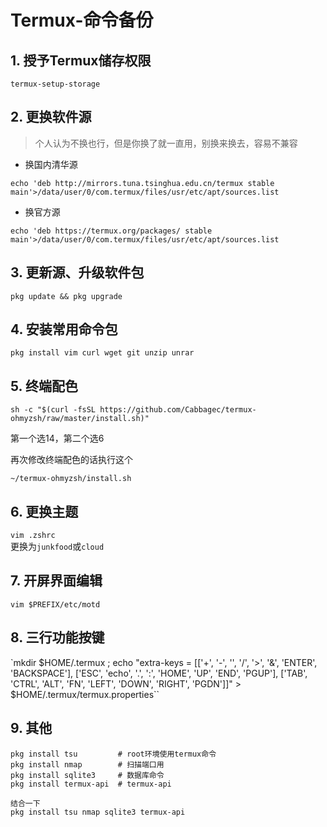# Termux-命令备份   

## 1. 授予Termux储存权限      

 `termux-setup-storage`

## 2. 更换软件源

> 个人认为不换也行，但是你换了就一直用，别换来换去，容易不兼容

- 换国内清华源

```shell
echo 'deb http://mirrors.tuna.tsinghua.edu.cn/termux stable main'>/data/user/0/com.termux/files/usr/etc/apt/sources.list
```

- 换官方源

```shell 
echo 'deb https://termux.org/packages/ stable main'>/data/user/0/com.termux/files/usr/etc/apt/sources.list
```

## 3. 更新源、升级软件包

`pkg update && pkg upgrade`

## 4. 安装常用命令包

`pkg install vim curl wget git unzip unrar`

## 5. 终端配色

`sh -c "$(curl -fsSL https://github.com/Cabbagec/termux-ohmyzsh/raw/master/install.sh)"`   

第一个选14，第二个选6   

再次修改终端配色的话执行这个

`~/termux-ohmyzsh/install.sh`

## 6. 更换主题

`vim .zshrc`   
更换为`junkfood`或`cloud`

## 7. 开屏界面编辑

`vim $PREFIX/etc/motd`

## 8. 三行功能按键

`mkdir $HOME/.termux ; echo "extra-keys = [['+', '-', '', '/', '>', '&', 'ENTER', 'BACKSPACE'], ['ESC', 'echo', '.', ':', 'HOME', 'UP', 'END', 'PGUP'], ['TAB', 'CTRL', 'ALT', 'FN', 'LEFT', 'DOWN', 'RIGHT', 'PGDN']]" > $HOME/.termux/termux.properties``

## 9. 其他

```shell
pkg install tsu			# root环境使用termux命令
pkg install nmap		# 扫描端口用
pkg install sqlite3		# 数据库命令
pkg install termux-api 	# termux-api

结合一下
pkg install tsu nmap sqlite3 termux-api
```



